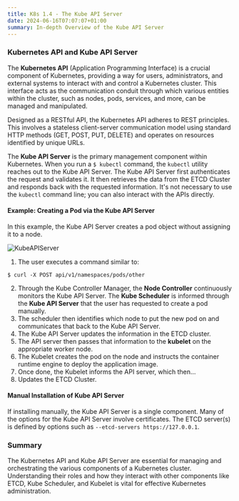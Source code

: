 ```yaml
---
title: K8s 1.4 - The Kube API Server
date: 2024-06-16T07:07:07+01:00
summary: In-depth Overview of the Kube API Server
---
```

### Kubernetes API and Kube API Server

The **Kubernetes API** (Application Programming Interface) is a crucial component of Kubernetes, providing a way for users, administrators, and external systems to interact with and control a Kubernetes cluster. This interface acts as the communication conduit through which various entities within the cluster, such as nodes, pods, services, and more, can be managed and manipulated.

Designed as a RESTful API, the Kubernetes API adheres to REST principles. This involves a stateless client-server communication model using standard HTTP methods (GET, POST, PUT, DELETE) and operates on resources identified by unique URLs.

The **Kube API Server** is the primary management component within Kubernetes. When you run a `$ kubectl` command, the `kubectl` utility reaches out to the Kube API Server. The Kube API Server first authenticates the request and validates it. It then retrieves the data from the ETCD Cluster and responds back with the requested information. It's not necessary to use the `kubectl` command line; you can also interact with the APIs directly.

#### Example: Creating a Pod via the Kube API Server

In this example, the Kube API Server creates a pod object without assigning it to a node.

![KubeAPIServer](/images/kubernetes/1.4-KubeAPIServer.png)


1. The user executes a command similar to:
```
$ curl -X POST api/v1/namespaces/pods/other
```
2. Through the Kube Controller Manager, the **Node Controller** continuously monitors the Kube API Server. The **Kube Scheduler** is informed through the **Kube API Server** that the user has requested to create a pod manually.
3. The scheduler then identifies which node to put the new pod on and communicates that back to the Kube API Server.
4. The Kube API Server updates the information in the ETCD cluster.
5. The API server then passes that information to the **kubelet** on the appropriate worker node.
6. The Kubelet creates the pod on the node and instructs the container runtime engine to deploy the application image.
7. Once done, the Kubelet informs the API server, which then...
8. Updates the ETCD Cluster.

#### Manual Installation of Kube API Server

If installing manually, the Kube API Server is a single component. Many of the options for the Kube API Server involve certificates. The ETCD server(s) is defined by options such as `--etcd-servers https://127.0.0.1`.

### Summary

The Kubernetes API and Kube API Server are essential for managing and orchestrating the various components of a Kubernetes cluster. Understanding their roles and how they interact with other components like ETCD, Kube Scheduler, and Kubelet is vital for effective Kubernetes administration.

